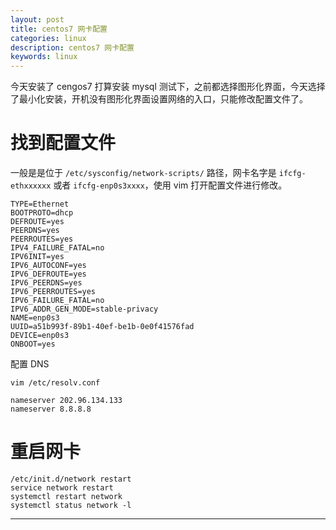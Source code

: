 ```yaml
---
layout: post
title: centos7 网卡配置
categories: linux
description: centos7 网卡配置
keywords: linux
---
```


今天安装了 cengos7 打算安装 mysql 测试下，之前都选择图形化界面，今天选择了最小化安装，开机没有图形化界面设置网络的入口，只能修改配置文件了。

# 找到配置文件

一般是是位于 `/etc/sysconfig/network-scripts/` 路径，网卡名字是 `ifcfg-ethxxxxxx` 或者 `ifcfg-enp0s3xxxx`，使用 vim 打开配置文件进行修改。

```
TYPE=Ethernet
BOOTPROTO=dhcp
DEFROUTE=yes
PEERDNS=yes
PEERROUTES=yes
IPV4_FAILURE_FATAL=no
IPV6INIT=yes
IPV6_AUTOCONF=yes
IPV6_DEFROUTE=yes
IPV6_PEERDNS=yes
IPV6_PEERROUTES=yes
IPV6_FAILURE_FATAL=no
IPV6_ADDR_GEN_MODE=stable-privacy
NAME=enp0s3
UUID=a51b993f-89b1-40ef-be1b-0e0f41576fad
DEVICE=enp0s3
ONBOOT=yes
```

配置 DNS

`vim /etc/resolv.conf `

```
nameserver 202.96.134.133
nameserver 8.8.8.8
```

# 重启网卡

```
/etc/init.d/network restart
service network restart
systemctl restart network
systemctl status network -l
```
------
